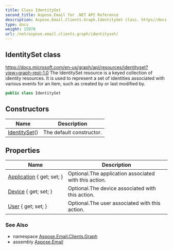 ```yaml
---
title: Class IdentitySet
second_title: Aspose.Email for .NET API Reference
description: Aspose.Email.Clients.Graph.IdentitySet class. https//docs.microsoft.com/enus/graph/api/resources/identitysetviewgraphrest1.0 The IdentitySet resource is a keyed collection of identity resources. It is used to represent a set of identities associated with various events for an item such as created by or last modified by
type: docs
weight: 15970
url: /net/aspose.email.clients.graph/identityset/
---
```

## IdentitySet class

https://docs.microsoft.com/en-us/graph/api/resources/identityset?view=graph-rest-1.0 The IdentitySet resource is a keyed collection of identity resources. It is used to represent a set of identities associated with various events for an item, such as created by or last modified by.

```csharp
public class IdentitySet
```

## Constructors

| Name | Description |
| --- | --- |
| [IdentitySet](identityset/)() | The default constructor. |

## Properties

| Name | Description |
| --- | --- |
| [Application](../../aspose.email.clients.graph/identityset/application/) { get; set; } | Optional.The application associated with this action. |
| [Device](../../aspose.email.clients.graph/identityset/device/) { get; set; } | Optional.The device associated with this action. |
| [User](../../aspose.email.clients.graph/identityset/user/) { get; set; } | Optional.The user associated with this action. |

### See Also

* namespace [Aspose.Email.Clients.Graph](../../aspose.email.clients.graph/)
* assembly [Aspose.Email](../../)



